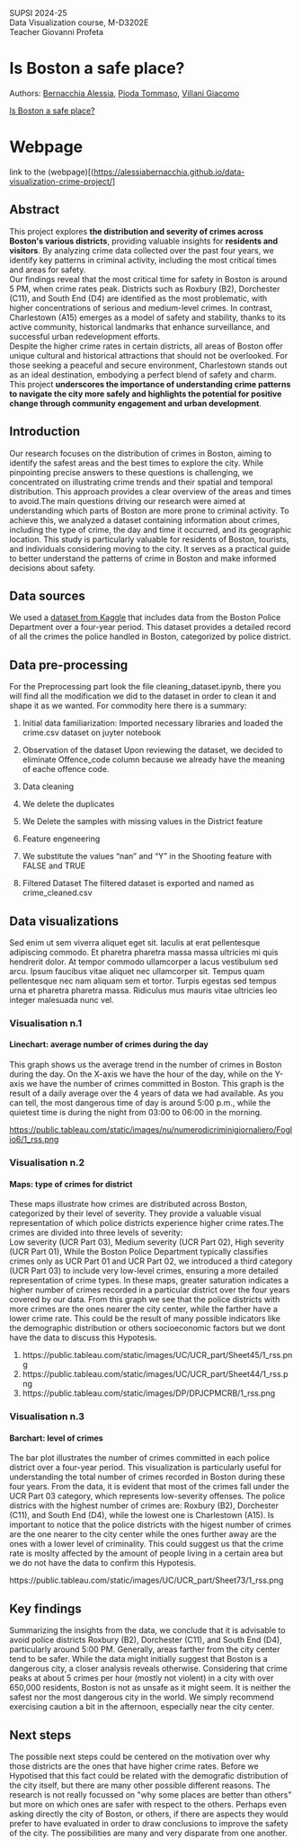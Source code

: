 SUPSI 2024-25  
Data Visualization course, M-D3202E  
Teacher Giovanni Profeta

# Is Boston a safe place?
Authors: [Bernacchia Alessia](https://github.com/AlessiaBernacchia), [Pioda Tommaso](https://github.com/Thetommigun432), [Villani Giacomo](https://github.com/DownToTheGround)

[Is Boston a safe place?](https://github.com/AlessiaBernacchia/data-visualization-crime-project)

# Webpage
link to the (webpage)[(https://alessiabernacchia.github.io/data-visualization-crime-project/]

## Abstract
This project explores **the distribution and severity of crimes across Boston's various districts**, providing valuable insights for **residents and visitors**. By analyzing crime data collected over the past four years, we identify key patterns in criminal activity, including the most critical times and areas for safety.    
Our findings reveal that the most critical time for safety in Boston is around 5 PM, when crime rates peak. Districts such as Roxbury (B2), Dorchester (C11), and South End (D4) are identified as the most problematic, with higher concentrations of serious and medium-level crimes. In contrast, Charlestown (A15) emerges as a model of safety and stability, thanks to its active community, historical landmarks that enhance surveillance, and successful urban redevelopment efforts.    
Despite the higher crime rates in certain districts, all areas of Boston offer unique cultural and historical attractions that should not be overlooked. For those seeking a peaceful and secure environment, Charlestown stands out as an ideal destination, embodying a perfect blend of safety and charm.    
This project **underscores the importance of understanding crime patterns to navigate the city more safely and highlights the potential for positive change through community engagement and urban development**.

## Introduction
Our research focuses on the distribution of crimes in Boston, aiming to identify the safest areas and the best times to explore the city. 
While pinpointing precise answers to these questions is challenging, we concentrated on illustrating crime trends and their spatial and temporal distribution. 
This approach provides a clear overview of the areas and times to avoid.The main questions driving our research were aimed at understanding which parts of Boston are more prone to criminal activity. To achieve this, we analyzed a dataset containing information about crimes, including the type of crime, the day and time it occurred, and its geographic location.
This study is particularly valuable for residents of Boston, tourists, and individuals considering moving to the city. It serves as a practical guide to better understand the patterns of crime in Boston and make informed decisions about safety.

## Data sources
We used a [dataset from Kaggle](https://www.kaggle.com/datasets/AnalyzeBoston/crimes-in-boston) that includes data from the Boston Police Department over a four-year period. This dataset provides a detailed record of all the crimes the police handled in Boston, categorized by police district.

## Data pre-processing
For the Preprocessing part look the file cleaning_dataset.ipynb, there you will find all the modification we did to the dataset in order to clean it and shape it as we wanted. For commodity here there is a summary:

1.    Initial data familiarization:
Imported necessary libraries and loaded the crime.csv dataset on juyter notebook

2.    Observation of the dataset
             Upon reviewing the dataset, we decided to eliminate Offence_code column because we already have the meaning of eache offence code.
3.    Data cleaning
1.    We delete the duplicates
2.    We Delete the samples with missing values in the District feature

4.    Feature engeneering
1.    We substitute the values “nan” and “Y” in the Shooting feature with FALSE and TRUE

5.    Filtered Dataset
The filtered dataset is exported and named as crime_cleaned.csv

## Data visualizations
Sed enim ut sem viverra aliquet eget sit. Iaculis at erat pellentesque adipiscing commodo. Et pharetra pharetra massa massa ultricies mi quis hendrerit dolor. At tempor commodo ullamcorper a lacus vestibulum sed arcu. Ipsum faucibus vitae aliquet nec ullamcorper sit. Tempus quam pellentesque nec nam aliquam sem et tortor. Turpis egestas sed tempus urna et pharetra pharetra massa. Ridiculus mus mauris vitae ultricies leo integer malesuada nunc vel.

### Visualisation n.1 
#### Linechart: average number of crimes during the day
This graph shows us the average trend in the number of crimes in Boston during the day. 
On the X-axis we have the hour of the day, while on the Y-axis we have the number of crimes committed in Boston.
This graph is the result of a daily average over the 4 years of data we had available. As you can tell, the most dangerous time of day is around 5:00 p.m., while the quietest time is during the night from 03:00 to 06:00 in the morning.

https://public.tableau.com/static/images/nu/numerodicriminigiornaliero/Foglio6/1_rss.png

### Visualisation n.2
#### Maps: type of crimes for district
These maps illustrate how crimes are distributed across Boston, categorized by their level of severity. They provide a valuable visual representation of which police districts experience higher crime rates.The crimes are divided into three levels of severity:  
Low severity (UCR Part 03), Medium severity (UCR Part 02), High severity (UCR Part 01),
While the Boston Police Department typically classifies crimes only as UCR Part 01 and UCR Part 02, we introduced a third category (UCR Part 03) to include very low-level crimes, ensuring a more detailed representation of crime types.
In these maps, greater saturation indicates a higher number of crimes recorded in a particular district over the four years covered by our data. From this graph we see that the police districts with more crimes are the ones nearer the city center, while the farther have a lower crime rate. This could be the result of many possible indicators like the demographic distribution or others socioeconomic factors but we dont have the data to discuss this Hypotesis.

1. https:&#47;&#47;public.tableau.com&#47;static&#47;images&#47;UC&#47;UCR_part&#47;Sheet45&#47;1_rss.png
2. https:&#47;&#47;public.tableau.com&#47;static&#47;images&#47;UC&#47;UCR_part&#47;Sheet44&#47;1_rss.png
3. https:&#47;&#47;public.tableau.com&#47;static&#47;images&#47;DP&#47;DPJCPMCRB&#47;1_rss.png

### Visualisation n.3
#### Barchart: level of crimes
The bar plot illustrates the number of crimes committed in each police district over a four-year period.
This visualization is particularly useful for understanding the total number of crimes recorded in Boston during these four years. From the data, it is evident that most of the crimes fall under the UCR Part 03 category, which represents low-severity offenses.
The police districs with the highest number of crimes are: Roxbury (B2), Dorchester (C11), and South End (D4), while the lowest one is Charlestown (A15). Is important to notice that the police districts with the higest number of crimes are the one nearer to the city center while the ones further away are the ones with a lower level of criminality. This could suggest us that the crime rate is moslty affected by the amount of people living in a certain area but we do not have the data to confirm this Hypotesis.

https:&#47;&#47;public.tableau.com&#47;static&#47;images&#47;UC&#47;UCR_part&#47;Sheet73&#47;1_rss.png

## Key findings
Summarizing the insights from the data, we conclude that it is advisable to avoid police districts Roxbury (B2), Dorchester (C11), and South End (D4), particularly around 5:00 PM. Generally, areas farther from the city center tend to be safer. While the data might initially suggest that Boston is a dangerous city, a closer analysis reveals otherwise. 
Considering that crime peaks at about 5 crimes per hour (mostly not violent) in a city with over 650,000 residents, Boston is not as unsafe as it might seem.
It is neither the safest nor the most dangerous city in the world. 
We simply recommend exercising caution a bit in the afternoon, especially near the city center.

## Next steps
The possible next steps could be centered on the motivation over why those districts are the ones that have higher crime rates.
Before we Hypotised that this fact could be related with the demografic distribution of the city itself, but there are many other possible different reasons.
The research is not really focussed on "why some places are better than others" but more on which ones are safer with respect to the others.
Perhaps even asking directly the city of Boston, or others, if there are aspects they would prefer to have evaluated in order to draw conclusions to improve the safety of the city. The possibilities are many and very disparate from one another.
